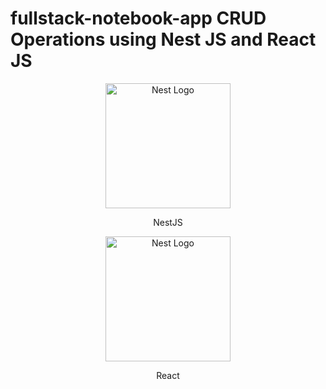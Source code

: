 # fullstack-notebook-app CRUD Operations using Nest JS and React JS

<span>
<div align="center">
  <a href="http://nestjs.com/" target="blank"><img src="https://nestjs.com/img/logo-small.svg" width="200" alt="Nest Logo" /></a>
</div>
<p align="center">NestJS</p>
</span>

<span>
<div align="center">
  <a href="http://nestjs.com/" target="blank"><img src="https://cdn4.iconfinder.com/data/icons/logos-3/600/React.js_logo-1024.png" width="200" alt="Nest Logo" /></a>
</div>

<p align="center">React</p>

</span>
